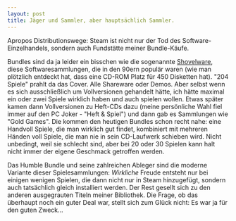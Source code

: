 ```yaml
---
layout: post
title: Jäger und Sammler, aber hauptsächlich Sammler.
---
```


Apropos Distributionswege: Steam ist nicht nur der Tod des Software-Einzelhandels, sondern auch Fundstätte meiner Bundle-Käufe.

Bundles sind da ja leider ein bisschen wie die sogenannte [Shovelware](http://en.wikipedia.org/wiki/Shovelware), diese Softwaresammlungen, die in den 90ern populär waren (wie man plötzlich entdeckt hat, dass eine CD-ROM Platz für 450 Disketten hat). "204 Spiele" prahlt da das Cover. Alle Shareware oder Demos. Aber selbst wenn es sich ausschließlich um Vollversionen gehandelt hätte, ich hätte maximal ein oder zwei Spiele wirklich haben und auch spielen wollen. Etwas später kamen dann Vollversionen zu Heft-CDs dazu (meine persönliche Wahl fiel immer auf den PC Joker - "Heft & Spiel") und dann gab es Sammlungen wie "Gold Games". Die kommen den heutigen Bundles schon recht nahe: eine Handvoll Spiele, die man wirklich gut findet, kombiniert mit mehreren Händen voll Spiele, die man nie in sein CD-Laufwerk schieben wird. Nicht unbedingt, weil sie schlecht sind, aber bei 20 oder 30 Spielen kann halt nicht immer der eigene Geschmack getroffen werden.

Das Humble Bundle und seine zahlreichen Ableger sind die moderne Variante dieser Spielesammlungen: _Wirkliche_ Freude entsteht nur bei einigen wenigen Spielen, die dann nicht nur in Steam hinzugefügt, sondern auch tatsächlich gleich installiert werden. Der Rest gesellt sich zu den anderen ausgegrauten Titeln meiner Bibliothek. Die Frage, ob das überhaupt noch ein guter Deal war, stellt sich zum Glück nicht: Es war ja für den guten Zweck...
